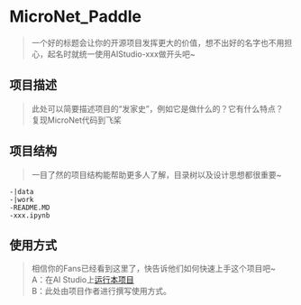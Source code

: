 # MicroNet_Paddle
> 一个好的标题会让你的开源项目发挥更大的价值，想不出好的名字也不用担心，起名时就统一使用AIStudio-xxx做开头吧~

## 项目描述
> 此处可以简要描述项目的“发家史”，例如它是做什么的？它有什么特点？
复现MicroNet代码到飞桨
## 项目结构
> 一目了然的项目结构能帮助更多人了解，目录树以及设计思想都很重要~
```
-|data
-|work
-README.MD
-xxx.ipynb
```
## 使用方式
> 相信你的Fans已经看到这里了，快告诉他们如何快速上手这个项目吧~  
A：在AI Studio上[运行本项目](https://aistudio.baidu.com/aistudio/usercenter)  
B：此处由项目作者进行撰写使用方式。
